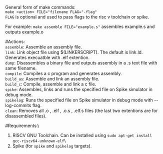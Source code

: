 
General form of make commands:\
`make <action> FILE="filename FLAG="-flag"`\
`FLAG` is optional and used to pass flags to the risc v toolchain or spike.

For example: `make assemble FILE="example.s"` assembles example.s and outputs example.o

#Actions:\
`assemble`: Assemble an assembly file.\
`link`: Link object file using $(LINKERSCRIPT). The default is link.ld. Generates execuatble with .elf extention.\
`dump`: Disassembles a binary file and outputs assembly in a .s text file with same filename.\
`compile`: Compiles a c program and generates assembly.\
`build_as`: Assemble and link an assembly file.\
`build_c`: Compile, assemble and link a c file.\
`spike`: Assembles, links and runs the specified file on Spike simulator in debug mode.\
`spikelog`: Runs the specified file on Spike simulator in debug mode with --log-commits flag.\
`clean`: Removes all .o , .elf , .o.s , .elf.s files (the last two extentions are for disassembled files).

#Requirements:\
1. RISCV GNU Toolchain. Can be installed using `sudo apt-get install gcc-riscv64-unknown-elf`\
2. Spike (for `spike` and `spikelog` targets).